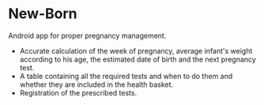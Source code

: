 # New-Born

Android app for proper pregnancy management.


  * Accurate calculation of the week of pregnancy, average infant's weight according to his age, the estimated date of birth and the next   pregnancy test.
  * A table containing all the required tests and when to do them and whether they are included in the health basket.
  * Registration of the prescribed tests.
  
  
